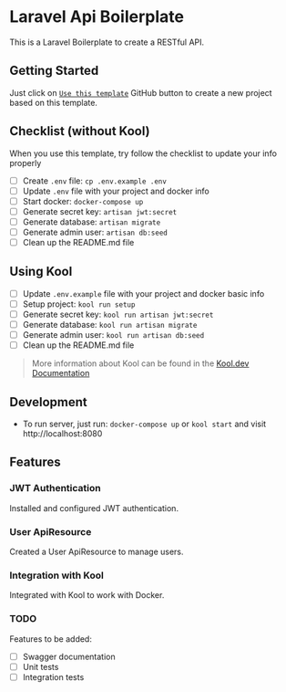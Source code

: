 # Laravel Api Boilerplate
This is a Laravel Boilerplate to create a RESTful API.

## Getting Started
Just click on [`Use this template`](https://github.com/pedrodalvy/laravel-api-boilerplate/generate) GitHub button to create a new project based on this template.

## Checklist (without Kool)
When you use this template, try follow the checklist to update your info properly

- [ ] Create `.env` file: `cp .env.example .env`
- [ ] Update `.env` file with your project and docker info
- [ ] Start docker: `docker-compose up`
- [ ] Generate secret key: `artisan jwt:secret`
- [ ] Generate database: `artisan migrate`
- [ ] Generate admin user: `artisan db:seed`
- [ ] Clean up the README.md file

## Using Kool
- [ ] Update `.env.example` file with your project and docker basic info
- [ ] Setup project: `kool run setup`
- [ ] Generate secret key: `kool run artisan jwt:secret`
- [ ] Generate database: `kool run artisan migrate`
- [ ] Generate admin user: `kool run artisan db:seed`
- [ ] Clean up the README.md file

> More information about Kool can be found in the [Kool.dev Documentation](https://kool.dev/docs/getting-started/introduction)

## Development
- To run server, just run: `docker-compose up` or `kool start` and visit http://localhost:8080

## Features

### JWT Authentication
Installed and configured JWT authentication.

### User ApiResource
Created a User ApiResource to manage users.

### Integration with Kool
Integrated with Kool to work with Docker.

### TODO
Features to be added:
- [ ] Swagger documentation
- [ ] Unit tests
- [ ] Integration tests
